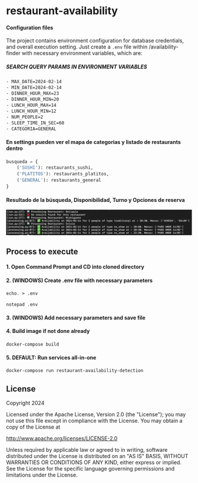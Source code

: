 # restaurant-availability

#### Configuration files

The project contains environment configuration for database credentials, and overall execution setting. Just create a `.env` file within /availability-finder with necessary environment variables, which are:

##### SEARCH QUERY PARAMS IN ENVIRONMENT VARIABLES
    - MAX_DATE=2024-02-14
    - MIN_DATE=2024-02-14
    - DINNER_HOUR_MAX=23
    - DINNER_HOUR_MIN=20
    - LUNCH_HOUR_MAX=14
    - LUNCH_HOUR_MIN=12
    - NUM_PEOPLE=2
    - SLEEP_TIME_IN_SEC=60
    - CATEGORIA=GENERAL

#### En settings pueden ver el mapa de categorias y listado de restaurants dentro
```python
busqueda = {
    ('SUSHI'): restaurants_sushi,
    ('PLATITOS'): restaurants_platitos,
    ('GENERAL'): restaurants_general
}
```
#### Resultado de la búsqueda, Disponibilidad, Turno y Opciones de reserva
![Resultado](screenshot_restaurants_success.png)

## Process to execute

#### 1. Open Command Prompt and CD into cloned directory

#### 2. (WINDOWS) Create .env file with necessary parameters
```shell
echo. > .env
```
```shell
notepad .env
```

#### 3. (WINDOWS) Add necessary parameters and save file

#### 4. Build image if not done already
```shell
docker-compose build
```

#### 5. DEFAULT: Run services all-in-one
```shell
docker-compose run restaurant-availability-detection
```

## License

Copyright 2024

Licensed under the Apache License, Version 2.0 (the "License");
you may not use this file except in compliance with the License.
You may obtain a copy of the License at

http://www.apache.org/licenses/LICENSE-2.0

Unless required by applicable law or agreed to in writing, software
distributed under the License is distributed on an "AS IS" BASIS,
WITHOUT WARRANTIES OR CONDITIONS OF ANY KIND, either express or implied.
See the License for the specific language governing permissions and
limitations under the License.